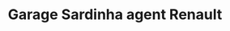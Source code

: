 ---
title: "Garage Sardinha agent Renault"
url: /sanguinet/garage-sardinha-agent-renault/
shop: réparation de voitures
---